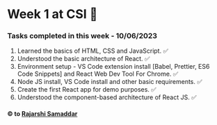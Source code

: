 # Week 1 at CSI 🚀

### Tasks completed in this week - 10/06/2023

1. Learned the basics of HTML, CSS and JavaScript. ✅
2. Understood the basic architecture of React. ✅
3. Environment setup - VS Code extension install [Babel, Prettier, ES6 Code Snippets] and React Web Dev Tool For Chrome. ✅
4. Node JS install, VS Code install and other basic requirements. ✅
5. Create the first React app for demo purposes. ✅
6. Understood the component-based architecture of React JS. ✅

#### © to [Rajarshi Samaddar](https://www.linkedin.com/in/rajarshisamaddar/)
